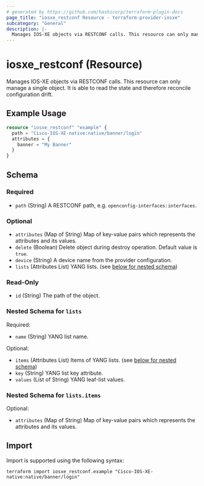 ```yaml
---
# generated by https://github.com/hashicorp/terraform-plugin-docs
page_title: "iosxe_restconf Resource - terraform-provider-iosxe"
subcategory: "General"
description: |-
  Manages IOS-XE objects via RESTCONF calls. This resource can only manage a single object. It is able to read the state and therefore reconcile configuration drift.
---
```


# iosxe_restconf (Resource)

Manages IOS-XE objects via RESTCONF calls. This resource can only manage a single object. It is able to read the state and therefore reconcile configuration drift.

## Example Usage

```terraform
resource "iosxe_restconf" "example" {
  path = "Cisco-IOS-XE-native:native/banner/login"
  attributes = {
    banner = "My Banner"
  }
}
```

<!-- schema generated by tfplugindocs -->
## Schema

### Required

- `path` (String) A RESTCONF path, e.g. `openconfig-interfaces:interfaces`.

### Optional

- `attributes` (Map of String) Map of key-value pairs which represents the attributes and its values.
- `delete` (Boolean) Delete object during destroy operation. Default value is `true`.
- `device` (String) A device name from the provider configuration.
- `lists` (Attributes List) YANG lists. (see [below for nested schema](#nestedatt--lists))

### Read-Only

- `id` (String) The path of the object.

<a id="nestedatt--lists"></a>
### Nested Schema for `lists`

Required:

- `name` (String) YANG list name.

Optional:

- `items` (Attributes List) Items of YANG lists. (see [below for nested schema](#nestedatt--lists--items))
- `key` (String) YANG list key attribute.
- `values` (List of String) YANG leaf-list values.

<a id="nestedatt--lists--items"></a>
### Nested Schema for `lists.items`

Optional:

- `attributes` (Map of String) Map of key-value pairs which represents the attributes and its values.

## Import

Import is supported using the following syntax:

```shell
terraform import iosxe_restconf.example "Cisco-IOS-XE-native:native/banner/login"
```
